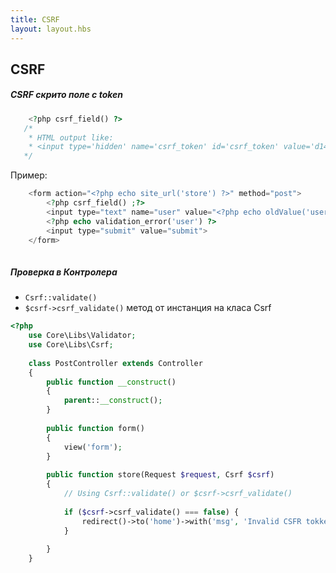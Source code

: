 ```yaml
---
title: CSRF
layout: layout.hbs
---
```

CSRF
-----
##### CSRF скрито поле с token

```php
    <?php csrf_field() ?>
   /*
    * HTML output like:
    * <input type='hidden' name='csrf_token' id='csrf_token' value='d146d8efcd59ac76f463d0ad18979abd' />
   */
```
Пример:   

```php
    <form action="<?php echo site_url('store') ?>" method="post">
        <?php csrf_field() ;?>
        <input type="text" name="user" value="<?php echo oldValue('user') ?>">
        <?php echo validation_error('user') ?>
        <input type="submit" value="submit">
    </form>
        
```

##### Проверка в Контролера

* <code>Csrf::validate()</code>
* <code>$csrf->csrf_validate()</code> метод от инстанция на класа Csrf

```php
<?php    
    use Core\Libs\Validator;
    use Core\Libs\Csrf;
    
    class PostController extends Controller
    {
        public function __construct()
        {
            parent::__construct();
        }
    
        public function form()
        {
            view('form');
        }
    
        public function store(Request $request, Csrf $csrf)
        {
            // Using Csrf::validate() or $csrf->csrf_validate()
           
            if ($csrf->csrf_validate() === false) {
                redirect()->to('home')->with('msg', 'Invalid CSFR tokken');
            }
            
        }
    }
```

